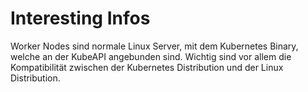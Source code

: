 # Interesting Infos

Worker Nodes sind normale Linux Server, mit dem Kubernetes Binary, welche an der KubeAPI angebunden sind.
Wichtig sind vor allem die Kompatibilität zwischen der Kubernetes Distribution und der Linux Distribution.
